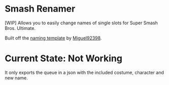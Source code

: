 # Smash Renamer
[WIP] Allows you to easily change names of single slots for Super Smash Bros. Ultimate.

Built off the [naming template](https://gamebanana.com/tools/8100#H3_7) by [Miguel92398](https://gamebanana.com/members/1544766).

# Current State: Not Working
It only exports the queue in a json with the included costume, character and new name.
